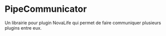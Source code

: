 # PipeCommunicator
Un librairie pour plugin NovaLife qui permet de faire communiquer plusieurs plugins entre eux.

